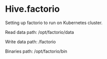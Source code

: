 # Hive.factorio

Setting up factorio to run on Kubernetes cluster.

Read data path: /opt/factorio/data

Write data path: /factorio

Binaries path: /opt/factorio/bin
